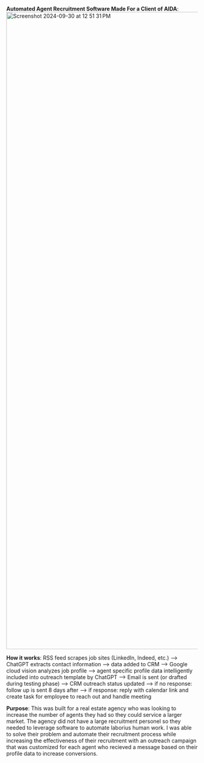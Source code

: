 **Automated Agent Recruitment Software Made For a Client of AIDA**:
<img width="1677" alt="Screenshot 2024-09-30 at 12 51 31 PM" src="https://github.com/user-attachments/assets/42922491-53cd-489b-bd82-45f14404a497">

**How it works**:
RSS feed scrapes job sites (LinkedIn, Indeed, etc.) --> ChatGPT extracts contact information --> data added to CRM --> Google cloud vision analyzes job profile --> agent specific profile data intelligently included into outreach template by ChatGPT --> Email is sent (or drafted during testing phase) --> CRM outreach status updated --> if no response: follow up is sent 8 days after --> if response: reply with calendar link and create task for employee to reach out and handle meeting

**Purpose**:
This was built for a real estate agency who was looking to increase the number of agents they had so they could service a larger market. The agency did not have a large recruitment personel so they needed to leverage software to automate laborius human work. I was able to solve their problem and automate their recruitment process while increasing the effectiveness of their recruitment with an outreach campaign that was customized for each agent who recieved a message based on their profile data to increase conversions.

